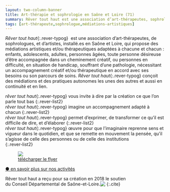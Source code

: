 ```yaml
---
layout: two-column-banner
title: Art-thérapie et sophrologie en Saône et Loire (71)
summary: Rêver tout haut est une association d’art-thérapeutes, sophrologues, et d'artistes qui propose des ateliers créatifs, des médiations artistiques et thérapeutiques et des spectacles vivants, adaptés aux personnes et aux institutions, et qui oeuvre à domicile, en cabinet ou en structure médicale et sociale.
tags: [art-thérapeute,sophrologue,médiations-artistiques]
---
```

<!-- # Créativité, soin, lien social et spectacles vivants
{:.top-line} -->

<!-- ### Médiations et accompagnements thérapeutiques et créatifs adaptés aux personnes et aux institutions -->



*Rêver tout haut*{:.rever-typog}  est une association d’art-thérapeutes, de sophrologues, et d’artistes, installé.es en Saône et Loire, qui propose des médiations artistiques et/ou thérapeutiques adaptées à chacune et chacun : enfants, adolescents, adultes, personnes âgées, toute personne désireuse d’être accompagnée dans un cheminement créatif, ou personnes en difficulté, en situation de handicap, souffrant d’une pathologie, nécessitant un accompagnement créatif et/ou thérapeutique en accord avec ses besoins ou son parcours de soins. *Rêver tout haut*{:.rever-typog} conçoit des médiations et des pratiques autonomes les unes des autres et aussi en continuité et en lien.  

*rêver tout haut*{:.rever-typog} vous invite à  dire par la création ce que l’on parle tout bas
{:.rever-list2}  
*rêver tout haut*{:.rever-typog} imagine un accompagnement adapté à chacun
{:.rever-list2}  
*rêver tout haut*{:.rever-typog} permet d’exprimer, de transformer ce qu’il est difficile de dire, et d’élaborer
{:.rever-list2}  
*rêver tout haut*{:.rever-typog} œuvre pour que l’imaginaire reprenne sens et vigueur dans le quotidien, et que se remette en mouvement la pensée, qu’il s’agisse de celle des personnes ou de celle des institutions  
{:.rever-list2}

<!-- <div class="tab">
<input id="tab-one" type="checkbox" name="tabs">
      <label for="tab-one">Nos activités</label>
      <div class="tab-content">
        <p><span class="rever-typog">Rêver tout haut</span> accompagne des personnes à domicile ou en cabinet, intervient dans le cadre de structures médico-sociales, et conçoit et anime des médiations adaptées aux spécificités institutionnelles, aux problématiques qu’elles accompagnent et aux nécessités du territoire sur lequel elles sont installées.</p>  

<p>Ecriture, dessin, collage, terre, expression du corps, exploration de son intériorité, musique, chansons, fabrication d’objets insolites, détournement d’objets de tous les jours, théâtre, travail de la voix, vidéo, photographie, sont les médiations proposées, sachant que Rêver tout haut, comme son nom l’indique, continue d’inventer des médiations singulières, toujours adaptées et réadaptées en fonction de la particularité des personnes et des structures, et de leur rythme.</p>

<p>Individuelles ou groupales, en séances ponctuelles, régulières ou sous forme de stages, les médiations proposées peuvent être complémentaires et animées par plusieurs intervenant.es qui ont dans l’idée de créer des passerelles entre elles, afin d’offrir aux personnes accompagnées, l’environnement le plus créatif, le plus ouvert et le plus judicieux possible. Le travail en équipe, la concertation et le dialogue sont des valeurs de notre association.</p>  

<p><span class="rever-typog">Rêver tout haut</span> est aussi un espace d’échanges et de paroles de praticiens de la médiation, qui mettent en commun leurs idées, leur énergie afin de constamment nourrir et remettre en mouvement leurs pratiques, leurs actions, leurs concepts, et leurs méthodes.</p>
<p><span class="rever-typog">Rêver tout haut</span> se rêve, se projette et se pense comme un laboratoire d’idées nouvelles, d’expériences artistiques et thérapeutiques transversales, une mise en commun de pratiques toujours en mouvement et en questionnement, une entreprise concrète de transformation des personnes et des institutions, animée par la conscience des problématiques humaines contemporaines. Enfin, <span class="rever-typog">Rêver tout haut</span> mise sur l’imaginaire fécond des individus, des institutions, et des professionnels du soin.</p>
  </div>
</div> -->
<div class="pairs">
<div class="five">
<figure>
<img src="https://res.cloudinary.com/dnxcesebo/image/upload/c_scale,h_600/v1545913548/rever-flyer-internet-border_nwnzrt.jpg">
<figcaption><a href="/rever-flyer-internet-high.jpg">télécharger le flyer</a></figcaption>
</figure>
</div>
<div class="three savoir-plus"><a href="en-savoir-plus-sur-nos-activites">● en savoir plus sur nos activités</a></div>
</div>

Rêver tout haut a reçu pour sa création en 2018 le soutien  
 du Conseil Départemental de Saône-et-Loire.<img src="https://res.cloudinary.com/dnxcesebo/image/upload/c_scale,h_70/v1545914375/conseil_general71_nungjo.png" align="top"/>
{:.cite}



<!-- <div class="tab">
<input id="tab-two" type="checkbox" name="tabs">
      <label for="tab-two">Pour qui ?</label>
      <div class="tab-content">
        <p>Nos ateliers sont ouverts à toutes et à tous. Chaque personne, de tout âge, ou chaque groupe désireux de faire appel à sa créativité, de tenter quelque chose qui le sorte du quotidien et le fasse voyager dans un univers artistique, qui lui fasse expérimenter une autre façon d’être, de voir le monde, d’être ensemble est bienvenu. </p>

<p>Comme nous travaillons régulièrement à partir de faits sociaux, ou problématiques de santé, nous pouvons aussi nous adapter et proposer des ateliers qui soient sensibles à certains publics comme :
<ul>
<li>les bébés et leurs parents en difficultés de liens précoces</li>
<li>les enfants (en rupture familiale, enfants placés en famille d’accueil ou en foyer, enfants souffrant de troubles du comportement...)</li>
<li>les adolescents (troubles alimentaires, échec scolaire, début de la vie sexuelle et de la prise d’autonomie...)</li>
<li>les adultes (en conflits familiaux ou professionnels, souffrant de burn out- victimes de violences, en demande d’asile et de statut de réfugiée...)</li>
<li>femmes enceintes et leur entourage (questionnement autour de la parentalité, de la grand-parentalité, parcours d’adoption, de PMA, de traitement de la stérilité, annonce d’un handicap...)</li>
<li>les personnes âgées (stimulation des capacités cognitives et physiques...)</li>
<li>les personnes isolées  (exclues de la vue sociale et de contexte familial, précarité, mal-logées...)</li>
<li>les personnes porteuses d’un handicap psychique ou physique</li>
<li>les personnes suivant un traitement médical lourd, chez elle ou en milieu hospitalier, et personnes souffrant d’une addiction avec ou sans substance</li>
<li>les aidants : personnes soutenant, hébergeant des proches souffrant d’une pathologie, d’un handicap ou prenant en charge des personnes âgées dépendantes </li>
<li>les professionnels désireux de partager et de transformer leurs vécus et leurs relations complexes avec leurs usagers, leurs élèves, leurs patients, leurs pensionnaires. Professionnels du travail social, soignant et de l’accompagnement à la personne, traversant des difficultés ou des conflits, des transferts et contre-transferts éprouvants...)</li>
</ul>
</p>

<p>Enfin, comme nous travaillons aussi pour différentes structures, voici une liste non exhaustive de toutes celles avec lesquelles nous pouvons collaborer : </p>
<ul>
<li>Institutions médicales :
  <ul>
  <li>Centre Médico-Psychologique </li>
  <li>Centre de Santé Mentale </li>
  <li>Hôpital de jour </li>
  <li>Centre Hospitalier </li>
  <li>Unité de Psychiatrie</li>
  <li>Maternité et Unité de périnatalité (stérilité, prématurité, orthogénie)</li>
  <li>Maison d’Accueil Spécialisée</li>
  <li>Unité Soin du lien mère/enfant</li>
  <li>Unité Alzheimer</li>
  <li>Soins Palliatifs</li>
  <li>Centre de Rééducation</li>
  <li>Centre de Radiothérapie- d’Oncologie</li>
  <li>Centre de Dialyse</li>
  <li>Maisons de Santé</li>
  </ul>
</li>

<li>Institutions médico-sociales :
  <ul>
  <li>Instituts Médico-Educatifs</li>
  <li>Institut Thérapeutique Educatif et Pédagogique</li>
  <li>Service d’Education Spéciale et de Soins à Domicile</li>
  <li>Centre d’Action Médicale Précoce</li>
  <li>Etablissement et Service d’Aide par le Travail</li>
  <li>EHPAD (pour personnes âgées dépendantes)</li>
  <li>SAMSAH</li>
  <li>Maisons Départementales des Personnes Handicapées</li>
  <li>Les services et associations de soins et d’aide à domicile</li>
  <li>Comité Local de Santé Mentale</li>
  </ul>
</li>
​​<li>Institutions sociales :
  <ul>
    <li>Service des Aides Sociales à l’Enfance</li>
  <li>Protection Judiciaire de la Jeunesse</li>
  <li>Maison des Solidarités</li>
  <li>Associations et services d’accompagnement
    <ul>
      <li>des bénéficiaires du RSA</li>
      <li>des personnes sous tutelle</li>
      <li>des personnes en recherche d’emploi</li>
      <li>des personnes précaires et exclues des relations sociales</li>
      <li>des personnes suivies par les services judiciaires</li>
      <li>du passage à la retraite</li>
    </ul></li>
  <li>Lieux d’accueil des questions de parentalité (LAEP)</li>
  <li>Education Nationale</li>
  <li>Missions d’accueil des réfugiés et demandeurs d’asile</li>
  <li>Centres Sociaux</li>
  <li>Maisons de quartier</li>
  <li>Associations d’Aidants</li>
  <li>Unafam</li>
  <li>Foyers d’hébergement</li>
  <li>Service d’accompagnement de personnes victimes de violence</li>
  <li>Médiations familiales</li>
  <li>Mutuelle Sociale Agricole</li>
  <li>Caisses de retraite</li>
  </ul>
</li>
</ul>
</div>
</div>



 -->
